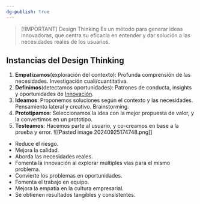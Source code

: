 ```yaml
---
dg-publish: true
---
```

> [!IMPORTANT] Design Thinking
> Es un método para generar ideas innovadoras, que centra su eficacia en entender y dar solución a las necesidades reales de los usuarios.

## Instancias del Design Thinking
1. **Empatizamos**(exploración del contexto): Profunda comprensión de las necesidades. Investigación cuali/cuantitativa.
2. **Definimos**(detectamos oportunidades): Patrones de conducta, insights y oportunidades de [Innovación](../Empresa%20de%20Base%20Tecnológica%20II/05-Innovación.md).
3. **Ideamos**: Proponemos soluciones según el contexto y las necesidades. Pensamiento lateral y creativo. Brainstorming.
4. **Prototipamos**: Seleccionamos la idea con la mejor propuesta de valor, y la convertimos en un prototipo.
5. **Testeamos**: Hacemos parte al usuario, y co-creamos en base a la prueba y error.
![[Pasted image 20240925174748.png]]

- Reduce el riesgo.
- Mejora la calidad.
- Aborda las necesidades reales.
- Fomenta la innovación al explorar múltiples vías para el mismo problema.
- Convierte los problemas en oportunidades.
- Fomenta el trabajo en equipo.
- Mejora la empatía en la cultura empresarial.
- Se obtienen resultados tangibles y consistentes.